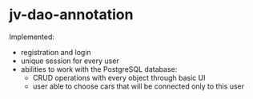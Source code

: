 # jv-dao-annotation
Implemented:
-   registration and login
-   unique session for every user
-   abilities to work with the PostgreSQL database:
    -   CRUD operations with every object through basic UI
    -   user able to choose cars that will be connected only to this user